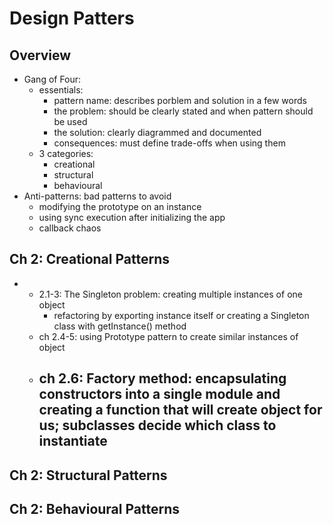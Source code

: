 # Design Patters 

## Overview 
- Gang of Four: 
    - essentials: 
        - pattern name: describes porblem and solution in a few words
        - the problem: should be clearly stated and when pattern should be used
        - the solution: clearly diagrammed and documented 
        - consequences: must define trade-offs when using them 
    - 3 categories: 
        - creational 
        - structural 
        - behavioural 
- Anti-patterns: bad patterns to avoid 
    - modifying the prototype on an instance 
    - using sync execution after initializing the app 
    - callback chaos

## Ch 2: Creational Patterns 
- 
    - 2.1-3: The Singleton problem: creating multiple instances of one object 
        - refactoring by exporting instance itself or creating a Singleton class with getInstance() method
    - ch 2.4-5: using Prototype pattern to create similar instances of object
    - ch 2.6: Factory method: encapsulating constructors into a single module and creating a function that will create object for us; subclasses decide which class to instantiate 
        - 
## Ch 2: Structural Patterns 
## Ch 2: Behavioural Patterns 